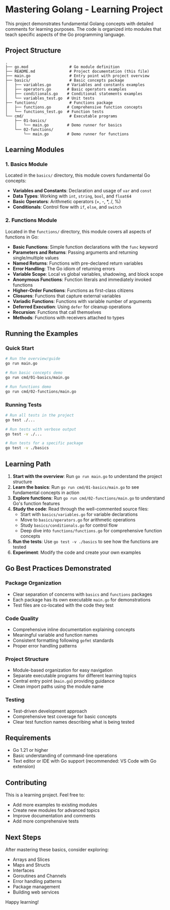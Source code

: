 # Mastering Golang - Learning Project

This project demonstrates fundamental Golang concepts with detailed comments for learning purposes. The code is organized into modules that teach specific aspects of the Go programming language.

## Project Structure

```
.
├── go.mod                  # Go module definition
├── README.md               # Project documentation (this file)
├── main.go                 # Entry point with project overview
├── basics/                 # Basic concepts package
│   ├── variables.go       # Variables and constants examples
│   ├── operators.go       # Basic operators examples
│   ├── conditionals.go    # Conditional statements examples
│   └── variables_test.go  # Unit tests
├── functions/              # Functions package
│   ├── functions.go       # Comprehensive function concepts
│   └── functions_test.go  # Function tests
└── cmd/                    # Executable programs
    ├── 01-basics/
    │   └── main.go        # Demo runner for basics
    └── 02-functions/
        └── main.go        # Demo runner for functions
```

## Learning Modules

### 1. Basics Module
Located in the `basics/` directory, this module covers fundamental Go concepts:

- **Variables and Constants**: Declaration and usage of `var` and `const`
- **Data Types**: Working with `int`, `string`, `bool`, and `float64`
- **Basic Operators**: Arithmetic operators (+, -, *, /, %)
- **Conditionals**: Control flow with `if`, `else`, and `switch`

### 2. Functions Module
Located in the `functions/` directory, this module covers all aspects of functions in Go:

- **Basic Functions**: Simple function declarations with the `func` keyword
- **Parameters and Returns**: Passing arguments and returning single/multiple values
- **Named Returns**: Functions with pre-declared return variables
- **Error Handling**: The Go idiom of returning errors
- **Variable Scope**: Local vs global variables, shadowing, and block scope
- **Anonymous Functions**: Function literals and immediately invoked functions
- **Higher-Order Functions**: Functions as first-class citizens
- **Closures**: Functions that capture external variables
- **Variadic Functions**: Functions with variable number of arguments
- **Deferred Execution**: Using `defer` for cleanup operations
- **Recursion**: Functions that call themselves
- **Methods**: Functions with receivers attached to types

## Running the Examples

### Quick Start
```bash
# Run the overview/guide
go run main.go

# Run basic concepts demo
go run cmd/01-basics/main.go

# Run functions demo
go run cmd/02-functions/main.go
```

### Running Tests
```bash
# Run all tests in the project
go test ./...

# Run tests with verbose output
go test -v ./...

# Run tests for a specific package
go test -v ./basics
```

## Learning Path

1. **Start with the overview**: Run `go run main.go` to understand the project structure
2. **Learn the basics**: Run `go run cmd/01-basics/main.go` to see fundamental concepts in action
3. **Explore functions**: Run `go run cmd/02-functions/main.go` to understand Go's function features
4. **Study the code**: Read through the well-commented source files:
   - Start with `basics/variables.go` for variable declarations
   - Move to `basics/operators.go` for arithmetic operations
   - Study `basics/conditionals.go` for control flow
   - Deep dive into `functions/functions.go` for comprehensive function concepts
5. **Run the tests**: Use `go test -v ./basics` to see how the functions are tested
6. **Experiment**: Modify the code and create your own examples

## Go Best Practices Demonstrated

### Package Organization
- Clear separation of concerns with `basics` and `functions` packages
- Each package has its own executable `main.go` for demonstrations
- Test files are co-located with the code they test

### Code Quality
- Comprehensive inline documentation explaining concepts
- Meaningful variable and function names
- Consistent formatting following `gofmt` standards
- Proper error handling patterns

### Project Structure
- Module-based organization for easy navigation
- Separate executable programs for different learning topics
- Central entry point (`main.go`) providing guidance
- Clean import paths using the module name

### Testing
- Test-driven development approach
- Comprehensive test coverage for basic concepts
- Clear test function names describing what is being tested

## Requirements

- Go 1.21 or higher
- Basic understanding of command-line operations
- Text editor or IDE with Go support (recommended: VS Code with Go extension)

## Contributing

This is a learning project. Feel free to:
- Add more examples to existing modules
- Create new modules for advanced topics
- Improve documentation and comments
- Add more comprehensive tests

## Next Steps

After mastering these basics, consider exploring:
- Arrays and Slices
- Maps and Structs
- Interfaces
- Goroutines and Channels
- Error handling patterns
- Package management
- Building web services

Happy learning! 